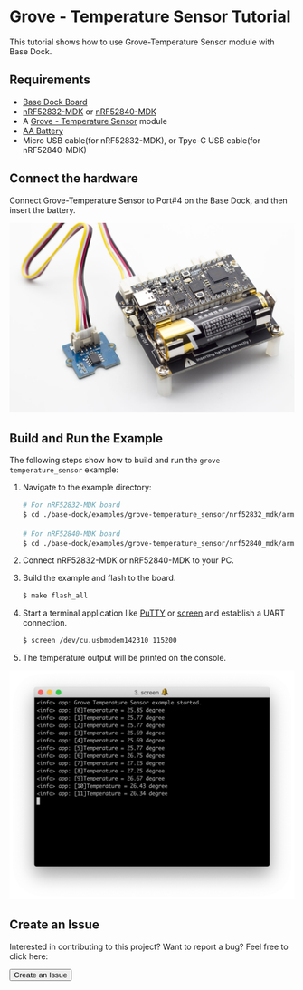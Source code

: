 # Grove - Temperature Sensor Tutorial

This tutorial shows how to use Grove-Temperature Sensor module with Base Dock.

## Requirements

* [Base Dock Board](https://store.makerdiary.com/products/base-dock)
* [nRF52832-MDK](https://store.makerdiary.com/collections/frontpage/products/nrf52832-mdk-iot-micro-development-kit) or [nRF52840-MDK](https://store.makerdiary.com/collections/frontpage/products/nrf52840-mdk-iot-development-kit)
* A [Grove - Temperature Sensor](https://www.seeedstudio.com/Grove-Temperature-Sensor-p-774.html) module
* [AA Battery](http://www.energizer.com/batteries/energizer-ultimate-lithium-batteries)
* Micro USB cable(for nRF52832-MDK), or Tpyc-C USB cable(for nRF52840-MDK)

## Connect the hardware

Connect Grove-Temperature Sensor to Port#4 on the Base Dock, and then insert the battery.

![](images/grove-temperature-sensor-assembly.jpg)

## Build and Run the Example

The following steps show how to build and run the `grove-temperature_sensor` example:

1. Navigate to the example directory:

	``` sh
	# For nRF52832-MDK board
	$ cd ./base-dock/examples/grove-temperature_sensor/nrf52832_mdk/armgcc

	# For nRF52840-MDK board
	$ cd ./base-dock/examples/grove-temperature_sensor/nrf52840_mdk/armgcc
	```


2. Connect nRF52832-MDK or nRF52840-MDK to your PC.

3. Build the example and flash to the board.

	``` sh
	$ make flash_all
	```

4. Start a terminal application like [PuTTY](https://www.chiark.greenend.org.uk/~sgtatham/putty/) or [screen](https://www.gnu.org/software/screen/manual/screen.html) and establish a UART connection.

	``` sh
	$ screen /dev/cu.usbmodem142310 115200
	```

5. The temperature output will be printed on the console.

![](images/grove-temperature-sensor-log.png)

## Create an Issue

Interested in contributing to this project? Want to report a bug? Feel free to click here:

<a href="https://github.com/makerdiary/base-dock/issues/new"><button data-md-color-primary="marsala"><i class="fa fa-github"></i> Create an Issue</button></a>

